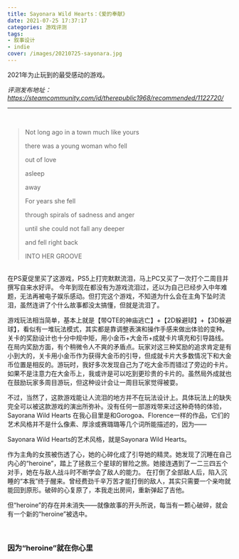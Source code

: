 ```yaml
---
title: Sayonara Wild Hearts：《爱的奉献》
date: 2021-07-25 17:37:17
categories: 游戏评测
tags: 
- 叙事设计
- indie
cover: /images/20210725-sayonara.jpg
---
```


2021年为止玩到的最受感动的游戏。

<!--more-->

*评测发布地址：https://steamcommunity.com/id/therepublic1968/recommended/1122720/*

---

</br>

> Not long ago in a town much like yours
>
> there was a young woman who fell
>
> out of love
>
> asleep
>
> away
>
> For years she fell
>
> through spirals of sadness and anger
>
> until she could not fall any deeper
>
> and fell right back
>
> INTO HER GROOVE

</br>
在PS夏促里买了这游戏，PS5上打完默默流泪，马上PC又买了一次打个二周目并撰写自来水好评。
今年到现在都没有为游戏流泪过，还以为自己已经步入中年难题，无法再被电子娱乐感动。但打完这个游戏，不知道为什么会在主角下坠时流泪，虽然连讲了个什么故事都没太搞懂，但就是流泪了。

游戏玩法相当简单，基本上就是【带QTE的神庙逃亡】+【2D躲避球】+【3D躲避球】，看似有一堆玩法模式，其实都是靠调整表演和操作手感来做出体验的变种。关卡的奖励设计也十分中规中矩，用小金币+大金币+成就卡片填充和引导路线。
在局内奖励方面，有个稍微令人不爽的矛盾点。玩家对这三种奖励的追求肯定是有小到大的，关卡用小金币作为获得大金币的引导，但成就卡片大多数情况下和大金币位置是相反的。游玩时，我好多次发现自己为了吃大金币而错过了旁边的卡片。如果不是注意力在大金币上，我或许是可以吃到更珍贵的卡片的。虽然局外成就也在鼓励玩家多周目游玩，但这种设计会让一周目玩家觉得被耍。

不过，当然了，这款游戏能让人流泪的地方并不在玩法设计上。具体玩法上的缺失完全可以被这款游戏的演出所弥补。没有任何一部游戏带来过这种奇特的体验，Sayorana Wild Hearts 在我心目里是和Gorogoa、Florence一样的作品，它们的艺术风格并不是什么像素、厚涂或赛璐璐等几个词所能描述的，因为——

Sayonara Wild Hearts的艺术风格，就是Sayonara Wild Hearts。


作为主角的女孩被伤透了心，她的心碎化成了引导她的精灵。她发现了沉睡在自己内心的“heroine”，踏上了拯救三个星球的冒险之旅。她接连遇到了一二三四五个对手，她在与敌人战斗时不断学会了敌人的能力。
在打倒了全部敌人后，陷入沉睡的“本我”终于醒来。曾经费劲千辛万苦才能打倒的敌人，其实只需要一个亲吻就能回到原形。破碎的心复原了，本我走出房间，重新弹起了吉他。

但“heroine”的存在并未消失——就像故事的开头所说，每当有一颗心破碎，就会有一个新的“heroine”被选中。

</br>

### **因为“heroine”就在你心里**


